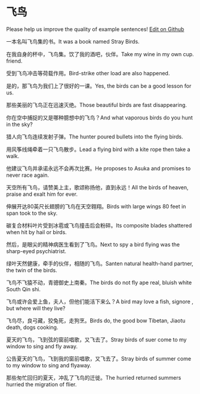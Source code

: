 # 飞鸟

Please help us improve the quality of example sentences! [Edit on Github](https://github.com/jiyushe/jiyu-example-sentence-source/blob/main/chinese/feiniao.md)

<p><span class="chinese">一本名叫飞鸟集的书。</span><span class="english">It was a book named Stray Birds.</span></p>

<p><span class="chinese">在我自身的杯中，飞鸟集。饮了我的酒吧，伙伴。</span><span class="english">Take my wine in my own cup. friend.</span></p>

<p><span class="chinese">受到飞鸟冲击等荷载作用。</span><span class="english">Bird-strike other load are also happened.</span></p>

<p><span class="chinese">是的，那飞鸟为我们上了很好的一课。</span><span class="english">Yes, the birds can be a good lesson for us.</span></p>

<p><span class="chinese">那些美丽的飞鸟正在迅速灭绝。</span><span class="english">Those beautiful birds are fast disappearing.</span></p>

<p><span class="chinese">你在空中捕捉的又是哪种臆想中的飞鸟？</span><span class="english">And what vaporous birds do you hunt in the sky?</span></p>

<p><span class="chinese">猎人向飞鸟连续发射子弹。</span><span class="english">The hunter poured bullets into the flying birds.</span></p>

<p><span class="chinese">用风筝线绳牵着一只飞鸟散步。</span><span class="english">Lead a flying bird with a kite rope then take a walk.</span></p>

<p><span class="chinese">他建议飞鸟并承诺永远不会再次比赛。</span><span class="english">He proposes to Asuka and promises to never race again.</span></p>

<p><span class="chinese">天空所有飞鸟，请赞美上主，歌颂称扬他，直到永远！</span><span class="english">All the birds of heaven, praise and exalt him for ever.</span></p>

<p><span class="chinese">伸展开达80英尺长翅膀的飞鸟在天空翱翔。</span><span class="english">Birds with large wings 80 feet in span took to the sky.</span></p>

<p><span class="chinese">碳复合材料叶片受到冰雹或飞鸟撞击后会粉碎。</span><span class="english">Its composite blades shattered when hit by hail or birds.</span></p>

<p><span class="chinese">然后，是眼尖的精神病医生看到了飞鸟。</span><span class="english">Next to spy a bird flying was the sharp-eyed psychiatrist.</span></p>

<p><span class="chinese">绿叶天然健康，牵手的伙伴，相随的飞鸟。</span><span class="english">Santen natural health-hand partner, the twin of the birds.</span></p>

<p><span class="chinese">飞鸟不飞猿不动，青骢御史上南秦。</span><span class="english">The birds do not fly ape real, bluish white South Qin shi.</span></p>

<p><span class="chinese">飞鸟或许会爱上鱼，夫人，但他们能活下来么？</span><span class="english">A bird may love a fish, signore , but where will they live?</span></p>

<p><span class="chinese">飞鸟尽，良弓藏，狡兔死，走狗烹。</span><span class="english">Birds do, the good bow Tibetan, Jiaotu death, dogs cooking.</span></p>

<p><span class="chinese">夏天的飞鸟，飞到弦的窗前唱歌，又飞去了。</span><span class="english">Stray birds of suer come to my window to sing and fly away.</span></p>

<p><span class="chinese">公告夏天的飞鸟，飞到我的窗前唱歌，又飞去了。</span><span class="english">Stray birds of summer come to my window to sing and flyaway.</span></p>

<p><span class="chinese">那些匆忙回归的夏天，冲乱了飞鸟的迁徙。</span><span class="english">The hurried returned summers hurried the migration of flier.</span></p>

